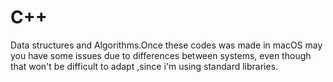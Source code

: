 # C++ 
Data structures and Algorithms.Once these codes was made in macOS may you have some issues due to differences between systems,    even though that won't be difficult to adapt ,since i'm using standard libraries.
